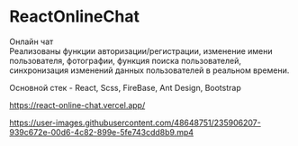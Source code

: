 # ReactOnlineChat

Онлайн чат <br>
Реализованы функции авторизации/регистрации, изменение имени пользователя, фотографии, функция поиска пользователей, синхронизация изменений данных пользователей в реальном времени.

Основной стек - React, Scss, FireBase, Ant Design, Bootstrap

https://react-online-chat.vercel.app/


https://user-images.githubusercontent.com/48648751/235906207-939c672e-00d6-4c82-899e-5fe743cdd8b9.mp4



